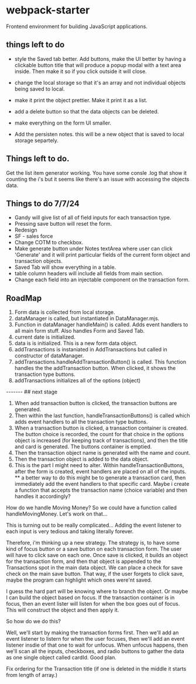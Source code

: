 # webpack-starter

Frontend environment for building JavaScript applications.

## things left to do

- style the Saved tab better. Add buttons, make the UI better by having a clickable button title that will produce a popup modal with a text area inside. Then make it so if you click outside it will close.

- change the local storage so that it's an array and not individual objects being saved to local.

- make it print the object prettier. Make it print it as a list.

- add a delete button so that the data objects can be deleted.

- make everything on the form UI smaller.

- Add the persisten notes. this will be a new object that is saved to local storage separtely.

## Things left to do.

Get the list item generator working.
You have some consle .log that show it counting the i's but it seems like there's an issue with accessing the objects data.

## Things to do 7/7/24

- Gandy will give list of all of field inputs for each transaction type.
- Pressing save button will reset the form.
- Redesign
- SF - sales force
- Change COTM to checkbox.
- Make generate button under Notes textArea where user can click 'Generate' and it will print particular fields of the current form object and transaction objects.
- Saved Tab will show everything in a table.
- table column headers will include all fields from main section.
- Change each field into an injectable component on the transaction form.

## RoadMap

1. Form data is collected from local storage.
2. dataManager is called, but instantiated in DataManager.mjs.
3. Function in dataManager handleMain() is called. Adds event handlers to all main form stuff. Also handles Form and Saved Tab.
4. current date is initialized.
5. data is is initialized. This is a new form data object.
6. addTransactions is instaniated in AddTransactions but called in constructor of dataManager.
7. addTransactions.handleAddTransactionButton() is called. This function handles the the addTransaction button. When clicked, it shows the transaction type buttons.
8. addTransactions initializes all of the options (object)

------- ## next stage

1. When add transaction button is clicked, the transaction buttons are generated.
2. Then within the last function, handleTransactionButtons() is called which adds event handlers to all the transaction type buttons.
3. When a transaction button is clicked, a transaction container is created. The button choice is recorded, the count for that choice in the options object is increased (for keeping track of transactions), and then the title and card is generated. The buttons container is emptied.
4. Then the transaction object name is generated with the name and count.
5. Then the transaction object is added to the data object.
6. This is the part I might need to alter. Within handleTransactionButtons, after the form is created, event handlers are placed on all of the inputs.
   \*\* a better way to do this might be to generate a transaction card, then immediately add the event handlers to that specific card. Maybe i create a function that accepts the transaction name (choice variable) and then handles it accordingly?

How do we handle Moving Money?
So we could have a function called handleMovingMoney. Let's work on that...

This is turning out to be really complicated... Adding the event listener to each input is very tedious and taking literally forever.

Therefore, i'm thinking up a new strategy. The strategy is, to have some kind of focus button or a save button on each transaction form. The user will have to click save on each one. Once save is clicked, it builds an object for the transaction form, and then that object is appended to the Transactions spot in the main data object.
We can place a check for save check on the main save button. That way, if the user forgets to click save, maybe the program can highlight which ones were'nt saved.

I guess the hard part will be knowing where to branch the object.
Or maybe I can build the object based on focus. If the transaction container is in focus, then an event lister will listen for when the box goes out of focus. This will construct the object and then apply it.

So how do we do this?

Well, we'll start by making the transaction forms first. Then we'll add an event listener to listern for when the user focuses, then we'll add an event listener insdie of that one to wait for unfocus. When unfocus happens, then we'll scan all the inputs, checkboxes, and radio buttons to gather the data as one single object called cardId. Good plan.

Fix ordering for the Transaction title (if one is deleted in the middle it starts from length of array.)
